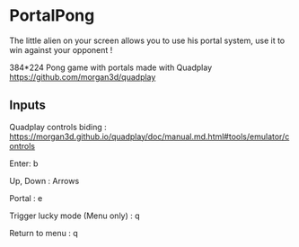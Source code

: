 # PortalPong

The little alien on your screen allows you to use his portal system, use it to win against your opponent !

384*224 Pong game with portals made with Quadplay https://github.com/morgan3d/quadplay

## Inputs
Quadplay controls biding : https://morgan3d.github.io/quadplay/doc/manual.md.html#tools/emulator/controls

Enter: b

Up, Down : Arrows

Portal : e

Trigger lucky mode (Menu only) : q

Return to menu : q

